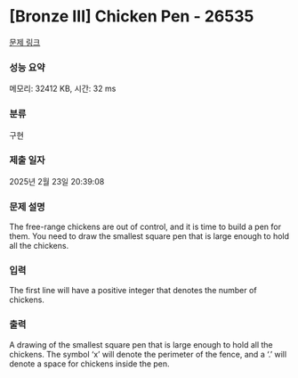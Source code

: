 # [Bronze III] Chicken Pen - 26535 

[문제 링크](https://www.acmicpc.net/problem/26535) 

### 성능 요약

메모리: 32412 KB, 시간: 32 ms

### 분류

구현

### 제출 일자

2025년 2월 23일 20:39:08

### 문제 설명

<p>The free-range chickens are out of control, and it is time to build a pen for them. You need to draw the smallest square pen that is large enough to hold all the chickens.</p>

### 입력 

 <p>The first line will have a positive integer that denotes the number of chickens.</p>

### 출력 

 <p>A drawing of the smallest square pen that is large enough to hold all the chickens. The symbol ‘x’ will denote the perimeter of the fence, and a ‘.’ will denote a space for chickens inside the pen.</p>

